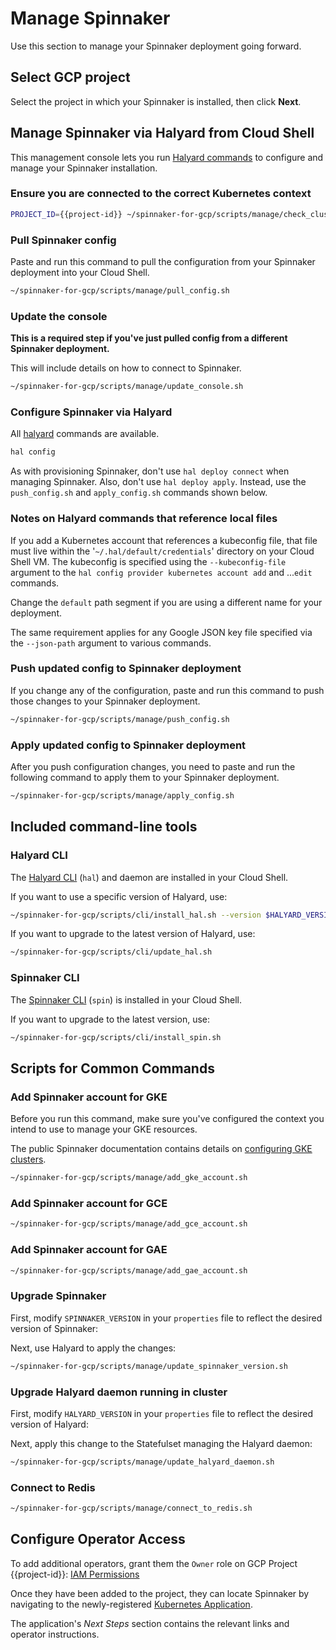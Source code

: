 # Manage Spinnaker

Use this section to manage your Spinnaker deployment going forward.

## Select GCP project

Select the project in which your Spinnaker is installed, then click **Next**.

<walkthrough-project-billing-setup>
</walkthrough-project-billing-setup>

## Manage Spinnaker via Halyard from Cloud Shell

This management console lets you run [Halyard
commands](https://www.spinnaker.io/reference/halyard/) to configure and manage
your Spinnaker installation.

### Ensure you are connected to the correct Kubernetes context

```bash
PROJECT_ID={{project-id}} ~/spinnaker-for-gcp/scripts/manage/check_cluster_config.sh
```

### Pull Spinnaker config

Paste and run this command to pull the configuration from your Spinnaker
deployment into your Cloud Shell.


```bash
~/spinnaker-for-gcp/scripts/manage/pull_config.sh
```

### Update the console

**This is a required step if you've just pulled config from a different Spinnaker deployment.**

This will include details on how to connect to Spinnaker.

```bash
~/spinnaker-for-gcp/scripts/manage/update_console.sh
```

### Configure Spinnaker via Halyard

All [halyard](https://www.spinnaker.io/reference/halyard/commands/) commands are available.

```bash
hal config
```

As with provisioning Spinnaker, don't use `hal deploy connect` when managing
Spinnaker. Also, don't use `hal deploy apply`. Instead, use the `push_config.sh`
and `apply_config.sh` commands shown below.

### Notes on Halyard commands that reference local files

If you add a Kubernetes account that references a kubeconfig file, that file must live within
the '`~/.hal/default/credentials`' directory on your Cloud Shell VM. The
kubeconfig is specified using the `--kubeconfig-file` argument to the
`hal config provider kubernetes account add` and ...`edit` commands.

Change the `default` path segment if you are using a different name for your deployment.

The same requirement applies for any Google JSON key file specified via the
`--json-path` argument to various commands.

### Push updated config to Spinnaker deployment

If you change any of the configuration, paste and run this command to push
those changes to your Spinnaker deployment.

```bash
~/spinnaker-for-gcp/scripts/manage/push_config.sh
```

### Apply updated config to Spinnaker deployment

After you push configuration changes, you need to paste and run the following
command to apply them to your Spinnaker deployment.

```bash
~/spinnaker-for-gcp/scripts/manage/apply_config.sh
```

## Included command-line tools

### Halyard CLI

The [Halyard CLI](https://www.spinnaker.io/reference/halyard/) (`hal`) and
daemon are installed in your Cloud Shell.

If you want to use a specific version of Halyard, use:

```bash
~/spinnaker-for-gcp/scripts/cli/install_hal.sh --version $HALYARD_VERSION
```

If you want to upgrade to the latest version of Halyard, use:

```bash
~/spinnaker-for-gcp/scripts/cli/update_hal.sh
```

### Spinnaker CLI

The [Spinnaker CLI](https://www.spinnaker.io/guides/spin/app/) 
(`spin`) is installed in your Cloud Shell.

If you want to upgrade to the latest version, use:

```bash
~/spinnaker-for-gcp/scripts/cli/install_spin.sh
```

## Scripts for Common Commands

### Add Spinnaker account for GKE

Before you run this command, make sure you've configured the context you intend
to use to manage your GKE resources.

The public Spinnaker documentation contains details on [configuring GKE
clusters](https://www.spinnaker.io/setup/install/providers/kubernetes-v2/gke/).

```bash
~/spinnaker-for-gcp/scripts/manage/add_gke_account.sh
```

### Add Spinnaker account for GCE

```bash
~/spinnaker-for-gcp/scripts/manage/add_gce_account.sh
```

### Add Spinnaker account for GAE

```bash
~/spinnaker-for-gcp/scripts/manage/add_gae_account.sh
```

### Upgrade Spinnaker

First, modify `SPINNAKER_VERSION` in your `properties` file to reflect the desired version of Spinnaker:

<walkthrough-editor-open-file
    filePath="spinnaker-for-gcp/scripts/install/properties"
    text="Open properties file">
</walkthrough-editor-open-file>

Next, use Halyard to apply the changes:

```bash
~/spinnaker-for-gcp/scripts/manage/update_spinnaker_version.sh
```

### Upgrade Halyard daemon running in cluster

First, modify `HALYARD_VERSION` in your `properties` file to reflect the desired version of Halyard:

<walkthrough-editor-open-file
    filePath="spinnaker-for-gcp/scripts/install/properties"
    text="Open properties file">
</walkthrough-editor-open-file>

Next, apply this change to the Statefulset managing the Halyard daemon:

```bash
~/spinnaker-for-gcp/scripts/manage/update_halyard_daemon.sh
```

### Connect to Redis

```bash
~/spinnaker-for-gcp/scripts/manage/connect_to_redis.sh
```

## Configure Operator Access

To add additional operators, grant them the `Owner` role on GCP Project {{project-id}}: [IAM Permissions](https://console.developers.google.com/iam-admin/iam?project={{project-id}})

Once they have been added to the project, they can locate Spinnaker by navigating to the newly-registered [Kubernetes Application](https://console.developers.google.com/kubernetes/application/$ZONE/$DEPLOYMENT_NAME/spinnaker/$DEPLOYMENT_NAME?project={{project-id}}).

The application's *Next Steps* section contains the relevant links and operator instructions.

